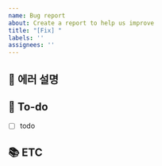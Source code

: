 ```yaml
---
name: Bug report
about: Create a report to help us improve
title: "[Fix] "
labels: ''
assignees: ''
---
```

## 📝 에러 설명
## 🌿 To-do
- [ ] todo
## 📚 ETC
